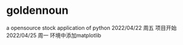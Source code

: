 # goldennoun
a opensource stock application of python
2022/04/22 周五  项目开始 
2022/04/25 周一  环境中添加matplotlib
